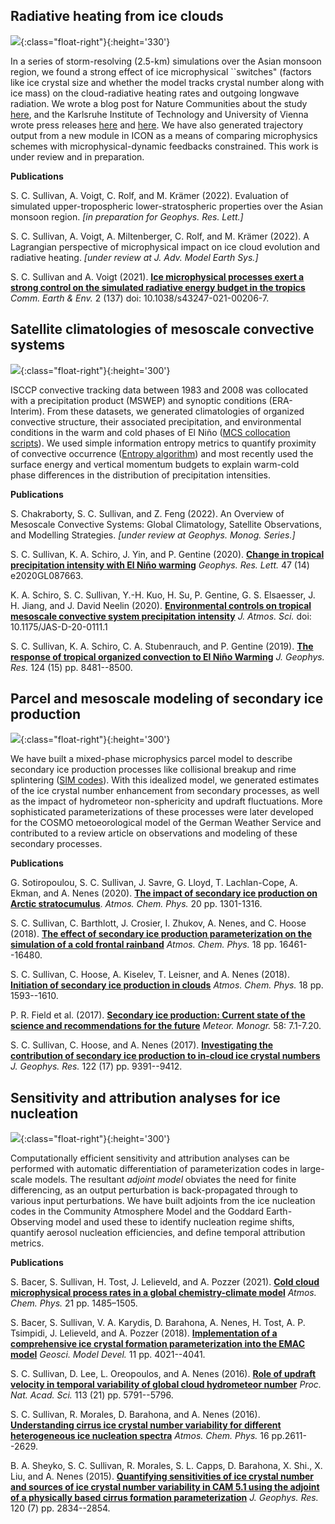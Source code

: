 ## Radiative heating from ice clouds

![](Files/CRH-figure.png){:class="float-right"}{:height='330'}

In a series of storm-resolving (2.5-km) simulations over the Asian monsoon region, we found a strong effect of ice microphysical ``switches" (factors like ice crystal size and whether the model tracks crystal number along with ice mass) on the cloud-radiative heating rates and outgoing longwave radiation. We wrote a blog post for Nature Communities about the study [here](https://sustainabilitycommunity.springernature.com/posts/how-ice-crystals-heat-the-atmosphere?channel_id=behind-the-paper), and the Karlsruhe Institute of Technology and University of Vienna wrote press releases [here](https://www.kit.edu/kit/29383.php) and [here](https://fgga.univie.ac.at/forschung/forschungsportal-detailansicht/news/wie-eiswolken-die-atmosphaere-aufheizen/?tx_news_pi1%5bcontroller%5d=News&tx_news_pi1%5baction%5d=detail&cHash=591b989b86849d39d4966129bd475560). We have also generated trajectory output from a new module in ICON as a means of comparing microphysics schemes with microphysical-dynamic feedbacks constrained. This work is under review and in preparation.

**Publications**

S. C. Sullivan, A. Voigt, C. Rolf, and M. Krämer (2022). Evaluation of simulated upper-tropospheric lower-stratospheric properties over the Asian monsoon region. *[in preparation for Geophys. Res. Lett.]*

S. C. Sullivan, A. Voigt, A. Miltenberger, C. Rolf, and M. Krämer (2022). A Lagrangian perspective of microphysical impact on ice cloud evolution and radiative heating. *[under review at J. Adv. Model Earth Sys.]*

S. C. Sullivan and A. Voigt (2021). **[Ice microphysical processes exert a strong control on the simulated radiative energy budget in the tropics](https://www.nature.com/articles/s43247-021-00206-7#MOESM1)** *Comm. Earth & Env.* 2 (137) doi: 10.1038/s43247-021-00206-7.

## Satellite climatologies of mesoscale convective systems

![](Files/MCS-clim.png){:class="float-right"}{:height='300'}

ISCCP convective tracking data between 1983 and 2008 was collocated with a precipitation product (MSWEP) and synoptic conditions (ERA-Interim). From these datasets, we generated climatologies of organized convective structure, their associated precipitation, and environmental conditions in the warm and cold phases of El Niño (<a href="/codes-and-slides">MCS collocation scripts</a>). We used simple information entropy metrics to quantify proximity of convective occurrence (<a href="/codes-and-slides">Entropy algorithm</a>) and most recently used the surface energy and vertical momentum budgets to explain warm-cold phase differences in the distribution of precipitation intensities.

**Publications**

S. Chakraborty, S. C. Sullivan, and Z. Feng (2022). An Overview of Mesoscale Convective Systems: Global Climatology, Satellite Observations, and Modelling Strategies. *[under review at Geophys. Monog. Series.]*

S. C. Sullivan, K. A. Schiro, J. Yin, and P. Gentine (2020). **[Change in tropical precipitation intensity with El Niño warming](https://agupubs.onlinelibrary.wiley.com/doi/10.1029/2020GL087663)** *Geophys. Res. Lett.* 47 (14) e2020GL087663.

K. A. Schiro, S. C. Sullivan, Y.-H. Kuo, H. Su, P. Gentine, G. S. Elsaesser, J. H. Jiang, and J. David Neelin (2020). **[Environmental controls on tropical mesoscale convective system precipitation intensity](https://journals.ametsoc.org/jas/article/doi/10.1175/JAS-D-20-0111.1/354632/Environmental-controls-on-tropical-mesoscale)** *J. Atmos. Sci.* doi: 10.1175/JAS-D-20-0111.1

S. C. Sullivan, K. A. Schiro, C. A. Stubenrauch, and P. Gentine (2019). **[The response of tropical organized convection to El Niño Warming](https://agupubs.onlinelibrary.wiley.com/doi/abs/10.1029/2019JD031026)** *J. Geophys. Res.* 124 (15) pp. 8481--8500.

## Parcel and mesoscale modeling of secondary ice production

![](Files/secondary-ice.png){:class="float-right"}{:height='300'}

We have built a mixed-phase microphysics parcel model to describe secondary ice production processes like collisional breakup and rime splintering (<a href="/codes-and-slides">SIM codes</a>). With this idealized model, we generated estimates of the ice crystal number enhancement from secondary processes, as well as the impact of hydrometeor non-sphericity and updraft fluctuations. More sophisticated parameterizations of these processes were later developed for the COSMO metoeorological model of the German Weather Service and contributed to a review article on observations and modeling of these secondary processes.

**Publications**

G. Sotiropoulou, S. C. Sullivan, J. Savre, G. Lloyd, T. Lachlan-Cope, A. Ekman, and A. Nenes (2020). **[The impact of secondary ice production on Arctic stratocumulus](https://www.atmos-chem-phys.net/20/1301/2020/)**. *Atmos. Chem. Phys.* 20 pp. 1301-1316. 

S. C. Sullivan, C. Barthlott, J. Crosier, I. Zhukov, A. Nenes, and C. Hoose (2018). **[The effect of secondary ice production parameterization on the simulation of a cold frontal rainband](https://www.atmos-chem-phys.net/18/16461/2018/acp-18-16461-2018.pdf)** *Atmos. Chem. Phys.* 18 pp. 16461--16480.

S. C. Sullivan, C. Hoose, A. Kiselev, T. Leisner, and A. Nenes (2018). **[Initiation of secondary ice production in clouds](https://www.atmos-chem-phys.net/18/1593/2018/acp-18-1593-2018.pdf)** *Atmos. Chem. Phys.* 18 pp. 1593--1610.

P. R. Field et al. (2017). **[Secondary ice production: Current state of the science and recommendations for the future](https://journals.ametsoc.org/mono/article/doi/10.1175/AMSMONOGRAPHS-D-16-0014.1/28239/Secondary-Ice-Production-Current-State-of-the)** *Meteor. Monogr.* 58: 7.1-7.20.

S. C. Sullivan, C. Hoose, and A. Nenes (2017). **[Investigating the contribution of secondary ice production to in‐cloud ice crystal numbers](https://agupubs.onlinelibrary.wiley.com/doi/full/10.1002/2017JD026546)** *J. Geophys. Res.* 122 (17) pp. 9391--9412.

## Sensitivity and attribution analyses for ice nucleation

![](Files/INP-sensitivity.png){:class="float-right"}{:height='300'}

Computationally efficient sensitivity and attribution analyses can be performed with automatic differentiation of parameterization codes in large-scale models. The resultant *adjoint model* obviates the need for finite differencing, as an output perturbation is back-propagated through to various input perturbations. We have built adjoints from the ice nucleation codes in the Community Atmosphere Model and the Goddard Earth-Observing model and used these to identify nucleation regime shifts, quantify aerosol nucleation efficiencies, and define temporal attribution metrics.

**Publications**

S. Bacer, S. Sullivan, H. Tost, J. Lelieveld, and A. Pozzer (2021). **[Cold cloud microphysical process rates in a global chemistry-climate model](https://acp.copernicus.org/articles/21/1485/2021/acp-21-1485-2021.pdf)** *Atmos. Chem. Phys.* 21 pp. 1485–1505.

S. Bacer, S. Sullivan, V. A. Karydis, D. Barahona, A. Nenes, H. Tost, A. P. Tsimpidi, J. Lelieveld, and A. Pozzer (2018). **[Implementation of a comprehensive ice crystal formation parameterization into the EMAC model](https://www.geosci-model-dev.net/11/4021/2018/)** *Geosci. Model Devel.* 11 pp. 4021--4041.

S. C. Sullivan, D. Lee, L. Oreopoulos, and A. Nenes (2016). **[Role of updraft velocity in temporal variability of global cloud hydrometeor number](https://www.pnas.org/content/113/21/5791)** *Proc. Nat. Acad. Sci.* 113 (21) pp. 5791--5796.

S. C. Sullivan, R. Morales, D. Barahona, and A. Nenes (2016). **[Understanding cirrus ice crystal number variability for different heterogeneous ice nucleation spectra](https://www.atmos-chem-phys.net/16/2611/2016/acp-16-2611-2016.pdf)** *Atmos. Chem. Phys.* 16 pp.2611--2629.

B. A. Sheyko, S. C. Sullivan, R. Morales, S. L. Capps, D. Barahona, X. Shi., X. Liu, and A. Nenes (2015). **[Quantifying sensitivities of ice crystal number and sources of ice crystal number variability in CAM 5.1 using the adjoint of a physically based cirrus formation parameterization](https://agupubs.onlinelibrary.wiley.com/doi/full/10.1002/2014JD022457)** *J. Geophys. Res.* 120 (7) pp. 2834--2854.
